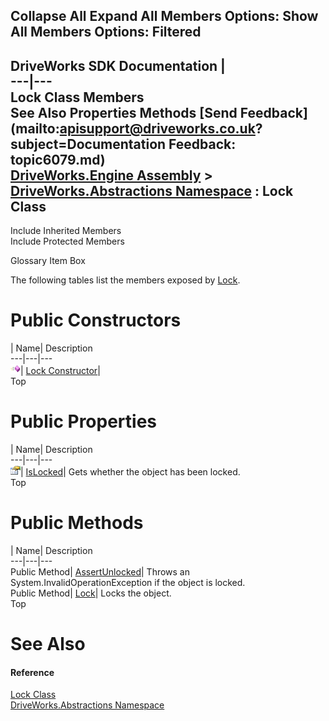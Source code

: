 Collapse All Expand All Members Options: Show All  Members Options: Filtered   
---  
DriveWorks SDK Documentation  |   
---|---  
Lock Class Members   
See Also Properties Methods [Send Feedback](mailto:apisupport@driveworks.co.uk?subject=Documentation Feedback: topic6079.md)  
[DriveWorks.Engine Assembly](topic2156.md) > [DriveWorks.Abstractions Namespace](topic5939.md) : Lock Class  
---  
  
Include Inherited Members    
Include Protected Members  


Glossary Item Box

The following tables list the members exposed by [Lock](topic6079.md).

# Public Constructors

| Name| Description  
---|---|---  
![Public Constructor](dotnetimages/publicConstructor.gif)| [Lock Constructor](topic6085.md)|   
Top

# Public Properties

| Name| Description  
---|---|---  
![Public Property](dotnetimages/publicProperty.gif)| [IsLocked](topic6088.md)| Gets whether the object has been locked.   
Top

# Public Methods

| Name| Description  
---|---|---  
Public Method| [AssertUnlocked](topic6086.md)| Throws an System.InvalidOperationException if the object is locked.   
Public Method| [Lock](topic6087.md)| Locks the object.   
Top

# See Also

#### Reference

[Lock Class](topic6079.md)   
[DriveWorks.Abstractions Namespace](topic5939.md)


